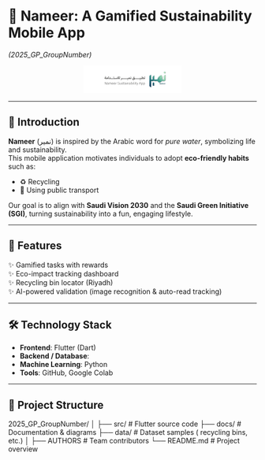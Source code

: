 # 🌱 Nameer: A Gamified Sustainability Mobile App  
*(2025_GP_GroupNumber)*

<p align="center">
  <img src="docs/img/logo.png" alt="Nameer Logo" width="200"/>
</p>

---

## 📖 Introduction
**Nameer** (نمير) is inspired by the Arabic word for *pure water*, symbolizing life and sustainability.  
This mobile application motivates individuals to adopt **eco-friendly habits** such as:
- ♻️ Recycling  
- 🚶 Using public transport  

Our goal is to align with **Saudi Vision 2030** and the **Saudi Green Initiative (SGI)**, turning sustainability into a fun, engaging lifestyle.  

---

## 🚀 Features
✨ Gamified tasks with rewards  
✨ Eco-impact tracking dashboard  
✨ Recycling bin locator (Riyadh)  
✨ AI-powered validation (image recognition & auto-read tracking)  

---

## 🛠️ Technology Stack
- **Frontend**: Flutter (Dart)  
- **Backend / Database**:  
- **Machine Learning**: Python 
- **Tools**: GitHub, Google Colab  

---

## 📂 Project Structure
2025_GP_GroupNumber/
│
├── src/ # Flutter source code
├── docs/ # Documentation & diagrams
├── data/ # Dataset samples ( recycling bins, etc.)
│
├── AUTHORS # Team contributors
└── README.md # Project overview
